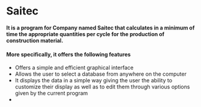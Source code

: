 # Saitec
**It is a program for Company named Saitec that calculates in a minimum of time the appropriate quantities per cycle for the production of construction material.**
#### More specifically, it offers the following features
- Offers a simple and efficient graphical interface
- Allows the user to select a database from anywhere on the computer
- It displays the data in a simple way giving the user the ability to customize their display as well as to edit them through various options given by the current program
- 
